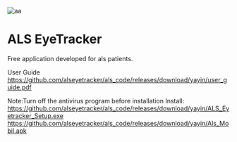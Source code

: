 ![aa](https://github.com/alseyetracker/als_code/assets/142795666/6911c75f-9e18-47a7-b325-2469368959c5)

# ALS EyeTracker
Free application developed for als patients.

User Guide
https://github.com/alseyetracker/als_code/releases/download/yayin/user_guide.pdf

Note:Turn off the antivirus program before installation
Install:
https://github.com/alseyetracker/als_code/releases/download/yayin/ALS_Eyetracker_Setup.exe
https://github.com/alseyetracker/als_code/releases/download/yayin/Als_Mobil.apk
